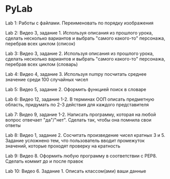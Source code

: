 # PyLab

Lab 1:
 Работы с файлами. Переименовать по порядку изображения
 
Lab 2:
  Видео 3, задание 1. Используя описания из прошлого урока, сделать несколько вариантов и выбрать "самого какого-то" персонажа, перебрав всех циклом (список)
  
Lab 3:
  Видео 3, задание 2. Используя описания из прошлого урока, сделать несколько вариантов и выбрать "самого какого-то" персонажа, перебрав всех циклом (словарь)
  
Lab 4:
  Видео 4, задание 3. Используя numpy посчитать среднее значение среди 100 случайных чисел

Lab 5:
  Видео 5, задание 2. Оформить функцией поиск в словаре

Lab 6:
  Видео 12, задание 1-2. В терминах ООП описать предметную область, придумать по 2-3 действия для каждого представителя

Lab 7:
  Видео 9, задание 1-2. Написать программу, которая на любой вопрос отвечает "да"/"нет". Сделать так, чтобы она помнила свои ответы

Lab 8:
  Видео 1, задание 2. Сосчитать произведение чисел кратных 3 и 5. Задание усложнено тем, что пользователь вводит промежуток значений, которые проходят проверку на кратность

Lab 9:
  Видео 8. Оформить любую программу в соответствии с PEP8. Сделать коммит до и после правок

Lab 10:
  Видео 6. Задание 1. Описать классом(ами) ваши данные
